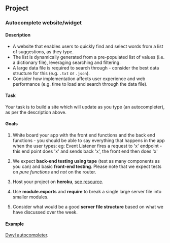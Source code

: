 ## Project

### Autocomplete website/widget

#### Description
- A website that enables users to quickly find and select words from a list of suggestions, as they type.
- The list is dynamically generated from a pre-populated list of values (i.e. a dictionary file), leveraging searching and filtering.
- A large data file is required to search through - consider the best data structure for this (e.g. `.txt` or `.json`).
- Consider how implementation affects user experience and web performance (e.g. time to load and search through the data file).

#### Task

Your task is to build a site which will update as you type (an autocompleter), as per the description above.

#### Goals

1. White board your app with the front end functions and the back end functions - you should be able to say everything that happens in the app when the user types: eg: Event Listener fires a request to 'x' endpoint - this end point does 'x' and sends back 'x', the front end then does 'x'

1. We expect __back-end testing using tape__ (test as many components as you can) and basic __front-end testing__. Please note that we expect tests on _pure functions_ and _not_ on the router.

1. Host your project on __heroku__, [see resource](https://devcenter.heroku.com/articles/getting-started-with-nodejs#introduction).

1. Use __module.exports__ and __require__ to break a single large server file into smaller modules.

1. Consider what would be a good __server file structure__ based on what we have discussed over the week.


#### Example

[Dwyl autocompleter](https://github.com/dwyl/autocomplete).
